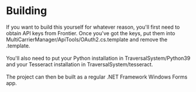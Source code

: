 # Building
If you want to build this yourself for whatever reason, you'll first need to obtain API keys from Frontier.
Once you've got the keys, put them into MultiCarrierManager/ApiTools/OAuth2.cs.template and remove the .template.
<br><br>
You'll also need to put your Python installation in TraversalSystem/Python39 and your Tesseract installation in TraversalSystem/tesseract.
<br><br>
The project can then be built as a regular .NET Framework Windows Forms app.